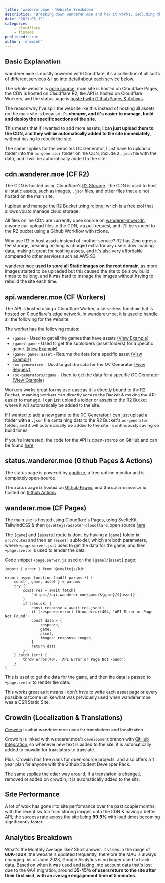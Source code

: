 ```yaml
---
title: 'wanderer.moe - Website Breakdown'
description: 'Breaking down wanderer.moe and how it works, including the CDN, API, and overall site statistics'
date: '2023-05-12'
categories:
    - cloudflare
    - finance
published: true
author: 'dromzeh'
---
```


## Basic Explanation

wanderer.moe is mostly powered with Cloudflare, it's a collection of all sorts of different services & I go into detail about each service below.

The whole website is [open source](https://git.wanderer.moe/), main site is hosted on Cloudflare Pages, the CDN is hosted on Cloudflare R2, the API is hosted on Cloudflare Workers, and the status page is [hosted with Github Pages & Actions](https://git.wanderer.moe/status/).

The reason why I've split the website like this instead of hosting all assets on the main site is because it's **cheaper, and it's easier to manage, build and deploy the specific sections of the site**.

This means that if I wanted to add more assets, **I can just upload them to the CDN, and they will be automatically added to the site immediately**, without having to rebuild the site.

The same applies for the websites OC Generator, I just have to upload a folder into the `oc-generator` folder on the CDN, include a `.json` file with the data, and it will be automatically added to the site.

## cdn.wanderer.moe (CF R2)

The CDN is hosted using Cloudflare's [R2 Storage](https://www.cloudflare.com/products/r2/). The CDN is used to host all static assets, such as images, `.json` files, and other files that are not hosted on the main site.

I upload and manage the R2 Bucket using [rclone](https://rclone.org/), which is a free tool that allows you to manage cloud storage.

All files on the CDN are currently open source on [wanderer-moe/cdn](https://git.wanderer.moe/cdn/), anyone can upload files to the CDN, via pull request, and it'll be synced to the R2 bucket using a Github Workflow with rclone.

Why use R2 to host assets instead of another service? R2 has Zero egress fee storage, meaning nothing is charged extra for any users downloading data, making it great for hosting assets, and it's also very affordable compared to other services such as AWS S3.

wanderer.moe **used to store all Static Images on the root domain**, as more images started to be uploaded but this caused the site to be slow, build times to be long, and it was hard to manage the images without having to rebuild the site each time.

## api.wanderer.moe (CF Workers)

The API is hosted using a Cloudflare Worker, a serverless function that is hosted on Cloudflare's edge network. In wanderer.moe, it is used to handle all the following for the website:

The worker has the following routes:

-   `/games` - Used to get all the games that have assets [(View Example)](https://api.wanderer.moe/games)
-   `/game/:game` - Used to get the subfolders (asset folders) for a specific game. [(View Example)](https://api.wanderer.moe/game/genshin-impact)
-   `/game/:game/:asset` - Returns the data for a specific asset [(View Example)](https://api.wanderer.moe/game/genshin-impact/character-sheets)
-   `/oc-generators` - Used to get the data for the OC Generator [(View Request)](https://api.wanderer.moe/oc-generators)
-   `/oc-generators/:game` - Used to get the data for a specific OC Generator [(View Example)](https://api.wanderer.moe/oc-generator/genshin-impact)

Workers works great for my use-case as it is directly bound to the R2 Bucket, meaning workers can directly access the Bucket & making the API easier to manage. I can just upload a folder or assets to the R2 Bucket where it will automatically be added to the site.

If I wanted to add a new game to the OC Generator, I can just upload a folder with a `.json` file containing data to the R2 Bucket's `oc-generator` folder, and it will automatically be added to the site - continuously saving on build times.

If you're interested, the code for the API is open-source on GitHub and can be found [here](https://git.wanderer.moe/api/).

## status.wanderer.moe (Github Pages & Actions)

The status page is powered by [upptime](https://github.com/upptime/upptime), a free uptime monitor and is completely open-source.

The status page is hosted on [Github Pages](https://git.wanderer.moe/status/), and the uptime monitor is hosted on [Github Actions](https://git.wanderer.moe/status/actions).

## wanderer.moe (CF Pages)

The main site is hosted using Cloudflare's Pages, using SvelteKit, TailwindCSS & then `@sveltejs/adapter-cloudflare`, open source [here](https://git.wanderer.moe/site/)

The `[game]` and `[assets]` route is done by having a `[game]` folder in `src/routes` and then an `[asset]` subfolder, which are both parameters, where `+page.server.js` is used to get the data for the game, and then `+page.svelte` is used to render the data.

Code snippet `+page.server.js` used on the `[game]/[asset]` page:

```svelte
import { error } from '@sveltejs/kit'

export async function load({ params }) {
    const { game, asset } = params
    try {
        const res = await fetch(
            `https://api.wanderer.moe/game/${game}/${asset}`
        )
        if (res.ok) {
            const response = await res.json()
            if (response.error) throw error(404, 'API Error or Page Not Found')
            const data = {
                response,
                game,
                asset,
                images: response.images,
            }
            return data
        }
    } catch (err) {
        throw error(404, 'API Error or Page Not Found')
    }
}
```

This is used to get the data for the game, and then the data is passed to `+page.svelte` to render the data.

This works great as it means I don't have to write each asset page or every possible outcome unlike what was previously used when wanderer.moe was a CSR Static Site.

## Crowdin (Localization & Translations)

[Crowdin](https://crowdin.com/) is what wanderer.moe uses for translations and localization.

Crowdin is linked with wanderer.moe's `development` branch with [GitHub Integration](https://support.crowdin.com/github-integration/), so whenever new text is added to the site, it is automatically added to crowdin for translators to translate.

Plus, Crowdin has free plans for open-source projects, and also offers a 1 year plan for anyone with the Github Student Developer Pack.

The same applies the other way around, if a translation is changed, removed or added on crowdin, it is automatically added to the site.

## Site Performance

A lot of work has gone into site performance over the past couple months, with the recent switch from storing images onto the CDN & having a better API, the success rate across the site being **99.9%** with load times becoming significantly faster.

## Analytics Breakdown

What's the Monthly Average like? Short answer: it varies in the range of **60K-100K**, the website is updated frequently, therefore the MAU is always changing. As of June 2023, Google Analytics is no longer used to track data. Based on when it was used and taking into account data that's lost due to the GA4 migration, around **35-45% of users return to the site after their first visit, with an average engagement time of 5 minutes**.
